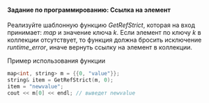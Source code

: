 #### Задание по программированию: Ссылка на элемент ####


Реализуйте шаблонную функцию _GetRefStrict_, которая на вход принимает: _map_ и значение ключа _k_. Если элемент по ключу _k_ в коллекции отсутствует, то функция должна бросить исключение _runtime_error_, иначе вернуть ссылку на элемент в коллекции.

Пример использования функции
```objectivec
map<int, string> m = {{0, "value"}};
string& item = GetRefStrict(m, 0);
item = "newvalue";
cout << m[0] << endl; // выведет newvalue
```